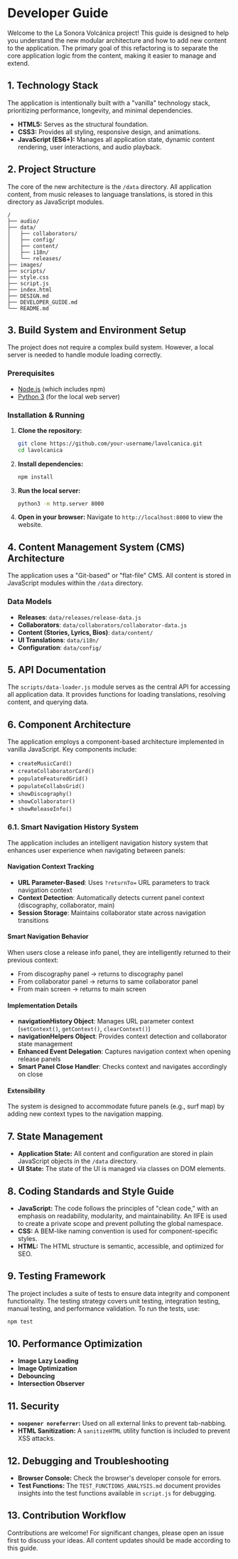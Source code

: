 # Developer Guide

Welcome to the La Sonora Volcánica project! This guide is designed to help you understand the new modular architecture and how to add new content to the application. The primary goal of this refactoring is to separate the core application logic from the content, making it easier to manage and extend.

## 1. Technology Stack

The application is intentionally built with a "vanilla" technology stack, prioritizing performance, longevity, and minimal dependencies.

- **HTML5:** Serves as the structural foundation.
- **CSS3:** Provides all styling, responsive design, and animations.
- **JavaScript (ES6+):** Manages all application state, dynamic content rendering, user interactions, and audio playback.

## 2. Project Structure

The core of the new architecture is the `/data` directory. All application content, from music releases to language translations, is stored in this directory as JavaScript modules.

```
/
├── audio/
├── data/
│   ├── collaborators/
│   ├── config/
│   ├── content/
│   ├── i18n/
│   └── releases/
├── images/
├── scripts/
├── style.css
├── script.js
├── index.html
├── DESIGN.md
├── DEVELOPER_GUIDE.md
└── README.md
```

## 3. Build System and Environment Setup

The project does not require a complex build system. However, a local server is needed to handle module loading correctly.

### Prerequisites

- [Node.js](https://nodejs.org/) (which includes npm)
- [Python 3](https://www.python.org/downloads/) (for the local web server)

### Installation & Running

1.  **Clone the repository:**
    ```bash
    git clone https://github.com/your-username/lavolcanica.git
    cd lavolcanica
    ```

2.  **Install dependencies:**
    ```bash
    npm install
    ```

3.  **Run the local server:**
    ```bash
    python3 -m http.server 8000
    ```

4.  **Open in your browser:**
    Navigate to `http://localhost:8000` to view the website.

## 4. Content Management System (CMS) Architecture

The application uses a "Git-based" or "flat-file" CMS. All content is stored in JavaScript modules within the `/data` directory.

### Data Models

- **Releases**: `data/releases/release-data.js`
- **Collaborators**: `data/collaborators/collaborator-data.js`
- **Content (Stories, Lyrics, Bios)**: `data/content/`
- **UI Translations**: `data/i18n/`
- **Configuration**: `data/config/`

## 5. API Documentation

The `scripts/data-loader.js` module serves as the central API for accessing all application data. It provides functions for loading translations, resolving content, and querying data.

## 6. Component Architecture

The application employs a component-based architecture implemented in vanilla JavaScript. Key components include:

- `createMusicCard()`
- `createCollaboratorCard()`
- `populateFeaturedGrid()`
- `populateCollabsGrid()`
- `showDiscography()`
- `showCollaborator()`
- `showReleaseInfo()`

### 6.1. Smart Navigation History System

The application includes an intelligent navigation history system that enhances user experience when navigating between panels:

#### Navigation Context Tracking
- **URL Parameter-Based**: Uses `?returnTo=` URL parameters to track navigation context
- **Context Detection**: Automatically detects current panel context (discography, collaborator, main)
- **Session Storage**: Maintains collaborator state across navigation transitions

#### Smart Navigation Behavior
When users close a release info panel, they are intelligently returned to their previous context:
- From discography panel → returns to discography panel
- From collaborator panel → returns to same collaborator panel
- From main screen → returns to main screen

#### Implementation Details
- **navigationHistory Object**: Manages URL parameter context (`setContext()`, `getContext()`, `clearContext()`)
- **navigationHelpers Object**: Provides context detection and collaborator state management
- **Enhanced Event Delegation**: Captures navigation context when opening release panels
- **Smart Panel Close Handler**: Checks context and navigates accordingly on close

#### Extensibility
The system is designed to accommodate future panels (e.g., surf map) by adding new context types to the navigation mapping.

## 7. State Management

- **Application State:** All content and configuration are stored in plain JavaScript objects in the `/data` directory.
- **UI State:** The state of the UI is managed via classes on DOM elements.

## 8. Coding Standards and Style Guide

- **JavaScript:** The code follows the principles of "clean code," with an emphasis on readability, modularity, and maintainability. An IIFE is used to create a private scope and prevent polluting the global namespace.
- **CSS:** A BEM-like naming convention is used for component-specific styles.
- **HTML:** The HTML structure is semantic, accessible, and optimized for SEO.

## 9. Testing Framework

The project includes a suite of tests to ensure data integrity and component functionality. The testing strategy covers unit testing, integration testing, manual testing, and performance validation. To run the tests, use:

```bash
npm test
```

## 10. Performance Optimization

- **Image Lazy Loading**
- **Image Optimization**
- **Debouncing**
- **Intersection Observer**

## 11. Security

- **`noopener noreferrer`:** Used on all external links to prevent tab-nabbing.
- **HTML Sanitization:** A `sanitizeHTML` utility function is included to prevent XSS attacks.

## 12. Debugging and Troubleshooting

- **Browser Console:** Check the browser's developer console for errors.
- **Test Functions:** The `TEST_FUNCTIONS_ANALYSIS.md` document provides insights into the test functions available in `script.js` for debugging.

## 13. Contribution Workflow

Contributions are welcome! For significant changes, please open an issue first to discuss your ideas. All content updates should be made according to this guide.